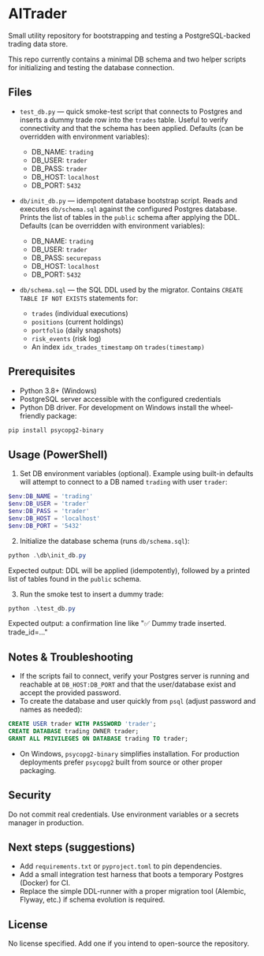 # AITrader

Small utility repository for bootstrapping and testing a PostgreSQL-backed trading data store.

This repo currently contains a minimal DB schema and two helper scripts for initializing and testing the database connection.

Files
-----
- `test_db.py` — quick smoke-test script that connects to Postgres and inserts a dummy trade row into the `trades` table. Useful to verify connectivity and that the schema has been applied. Defaults (can be overridden with environment variables):
	- DB_NAME: `trading`
	- DB_USER: `trader`
	- DB_PASS: `trader`
	- DB_HOST: `localhost`
	- DB_PORT: `5432`

- `db/init_db.py` — idempotent database bootstrap script. Reads and executes `db/schema.sql` against the configured Postgres database. Prints the list of tables in the `public` schema after applying the DDL. Defaults (can be overridden with environment variables):
	- DB_NAME: `trading`
	- DB_USER: `trader`
	- DB_PASS: `securepass`
	- DB_HOST: `localhost`
	- DB_PORT: `5432`

- `db/schema.sql` — the SQL DDL used by the migrator. Contains `CREATE TABLE IF NOT EXISTS` statements for:
	- `trades` (individual executions)
	- `positions` (current holdings)
	- `portfolio` (daily snapshots)
	- `risk_events` (risk log)
	- An index `idx_trades_timestamp` on `trades(timestamp)`

Prerequisites
-------------
- Python 3.8+ (Windows)
- PostgreSQL server accessible with the configured credentials
- Python DB driver. For development on Windows install the wheel-friendly package:

```powershell
pip install psycopg2-binary
```

Usage (PowerShell)
------------------
1. Set DB environment variables (optional). Example using built-in defaults will attempt to connect to a DB named `trading` with user `trader`:

```powershell
$env:DB_NAME = 'trading'
$env:DB_USER = 'trader'
$env:DB_PASS = 'trader'
$env:DB_HOST = 'localhost'
$env:DB_PORT = '5432'
```

2. Initialize the database schema (runs `db/schema.sql`):

```powershell
python .\db\init_db.py
```

Expected output: DDL will be applied (idempotently), followed by a printed list of tables found in the `public` schema.

3. Run the smoke test to insert a dummy trade:

```powershell
python .\test_db.py
```

Expected output: a confirmation line like "✅ Dummy trade inserted. trade_id=..."

Notes & Troubleshooting
-----------------------
- If the scripts fail to connect, verify your Postgres server is running and reachable at `DB_HOST:DB_PORT` and that the user/database exist and accept the provided password.
- To create the database and user quickly from `psql` (adjust password and names as needed):

```sql
CREATE USER trader WITH PASSWORD 'trader';
CREATE DATABASE trading OWNER trader;
GRANT ALL PRIVILEGES ON DATABASE trading TO trader;
```

- On Windows, `psycopg2-binary` simplifies installation. For production deployments prefer `psycopg2` built from source or other proper packaging.

Security
--------
Do not commit real credentials. Use environment variables or a secrets manager in production.

Next steps (suggestions)
------------------------
- Add `requirements.txt` or `pyproject.toml` to pin dependencies.
- Add a small integration test harness that boots a temporary Postgres (Docker) for CI.
- Replace the simple DDL-runner with a proper migration tool (Alembic, Flyway, etc.) if schema evolution is required.

License
-------
No license specified. Add one if you intend to open-source the repository.
